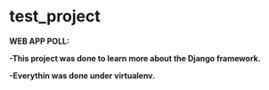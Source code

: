 test_project
============
<b>WEB APP POLL:<b>


  -This project was done to learn more about the Django framework.
  
  
  -Everythin was done under virtualenv.
  

